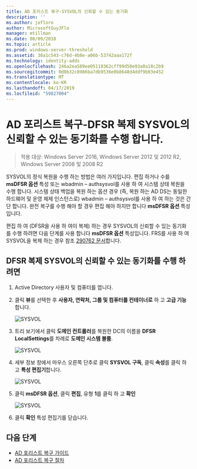 ```yaml
---
title: AD 포리스트 복구-SYSVOL의 신뢰할 수 있는 동기화
description: ''
ms.author: joflore
author: MicrosoftGuyJFlo
manager: mtillman
ms.date: 08/09/2018
ms.topic: article
ms.prod: windows-server-threshold
ms.assetid: 38a1c543-c76d-4b8e-a06b-53742aaa172f
ms.technology: identity-adds
ms.openlocfilehash: 246a2ea589ee05110362cff99d50e93a0a18c2b9
ms.sourcegitcommit: 0d0b32c8986ba7db9536e0b8648d4ddf9b03e452
ms.translationtype: MT
ms.contentlocale: ko-KR
ms.lasthandoff: 04/17/2019
ms.locfileid: "59827004"
---
```

# <a name="ad-forest-recovery---performing-an-authoritative-synchronization-of-dfsr-replicated-sysvol"></a>AD 포리스트 복구-DFSR 복제 SYSVOL의 신뢰할 수 있는 동기화를 수행 합니다.  

>적용 대상: Windows Server 2016, Windows Server 2012 및 2012 R2, Windows Server 2008 및 2008 R2

SYSVOL의 정식 복원을 수행 하는 방법은 여러 가지입니다. 편집 하거나 수를 **msDFSR 옵션** 특성 또는 wbadmin – authsysvol를 사용 하 여 시스템 상태 복원을 수행 합니다. 시스템 상태 백업을 복원 하는 옵션 경우 (즉, 복원 하는 AD DS는 동일한 하드웨어 및 운영 체제 인스턴스로) wbadmin – authsysvol를 사용 하 여 하는 것은 간단 합니다. 완전 복구를 수행 해야 할 경우 편집 해야 하지만 합니다 **msDFSR 옵션** 특성입니다.  

편집 하 여 (DFSR을 사용 하 여이 복제) 하는 경우 SYSVOL의 신뢰할 수 있는 동기화를 수행 하려면 다음 단계를 사용 합니다 **msDFSR 옵션** 특성입니다. FRS를 사용 하 여 SYSVOL을 복제 하는 경우 참조 [290762 문서](https://go.microsoft.com/fwlink/?LinkId=148443)합니다.  

## <a name="to-perform-an-authoritative-synchronization-of-dfsr-replicated-sysvol"></a>DFSR 복제 SYSVOL의 신뢰할 수 있는 동기화를 수행 하려면  

1. Active Directory 사용자 및 컴퓨터를 엽니다.  
2. 클릭 **뷰**를 선택한 후 **사용자, 연락처, 그룹 및 컴퓨터를 컨테이너로** 하 고 **고급 기능**합니다. 

   ![SYSVOL](media/AD-Forest-Recovery-Authoritative-Recovery-SYSVOL/sysvol1.png) 

3. 트리 보기에서 클릭 **도메인 컨트롤러**를 복원한 DC의 이름을 **DFSR LocalSettings**를 차례로 **도메인 시스템 볼륨**. 

   ![SYSVOL](media/AD-Forest-Recovery-Authoritative-Recovery-SYSVOL/sysvol2.png)  

4. 세부 정보 창에서 마우스 오른쪽 단추로 클릭 **SYSVOL 구독**, 클릭 **속성**를 클릭 하 고 **특성 편집기**합니다.  

   ![SYSVOL](media/AD-Forest-Recovery-Authoritative-Recovery-SYSVOL/sysvol3.png) 

5. 클릭 **msDFSR 옵션**, 클릭 **편집**, 유형 **1**를 클릭 하 고 **확인**  

   ![SYSVOL](media/AD-Forest-Recovery-Authoritative-Recovery-SYSVOL/sysvol4.png) 

6. 클릭 **확인** 특성 편집기를 닫습니다.  
  
## <a name="next-steps"></a>다음 단계

- [AD 포리스트 복구 가이드](AD-Forest-Recovery-Guide.md)
- [AD 포리스트 복구 절차](AD-Forest-Recovery-Procedures.md)
